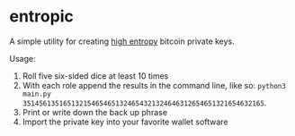 entropic
========

A simple utility for creating [high entropy](http://www.contravex.com/2014/03/14/on-making-high-entropy-bitcoin-paper-wallets/) bitcoin private keys.

Usage:

1. Roll five six-sided dice at least 10 times
2. With each role append the results in the command line, like so: 
<code>python3 main.py 351456135165132154654651324654321324646312654651321654632165</code>.
3. Print or write down the back up phrase
4. Import the private key into your favorite wallet software
